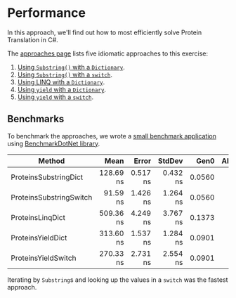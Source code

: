 # Performance

In this approach, we'll find out how to most efficiently solve Protein Translation in C#.

The [approaches page][approaches] lists five idiomatic approaches to this exercise:

1. [Using `Substring()` with a `Dictionary`][approach-substring-dict].
2. [Using `Substring()` with a `switch`][approach-substring-switch].
3. [Using LINQ with a `Dictionary`][approach-linq-dict].
4. [Using `yield` with a `Dictionary`][approach-yield-dict].
5. [Using `yield` with a `switch`][approach-yield-switch].

## Benchmarks

To benchmark the approaches, we wrote a [small benchmark application][benchmark-application] using [BenchmarkDotNet library][benchmark-dotnet].

|                  Method |      Mean |    Error |   StdDev |   Gen0 | Allocated |
|------------------------ |----------:|---------:|---------:|-------:|----------:|
|   ProteinsSubstringDict | 128.69 ns | 0.517 ns | 0.432 ns | 0.0560 |     264 B |
| ProteinsSubstringSwitch |  91.59 ns | 1.426 ns | 1.264 ns | 0.0560 |     264 B |
|        ProteinsLinqDict | 509.36 ns | 4.249 ns | 3.767 ns | 0.1373 |     648 B |
|       ProteinsYieldDict | 313.60 ns | 1.537 ns | 1.284 ns | 0.0901 |     424 B |
|     ProteinsYieldSwitch | 270.33 ns | 2.731 ns | 2.554 ns | 0.0901 |     424 B |

Iterating by `Substring`s and looking up the values in a `switch` was the fastest approach.

[approaches]: https://exercism.org/tracks/csharp/exercises/protein-translation/approaches
[approach-substring-dict]: https://exercism.org/tracks/csharp/exercises/protein-translation/approaches/substring-dict
[approach-substring-switch]: https://exercism.org/tracks/csharp/exercises/protein-translation/approaches/substring-switch
[approach-linq-dict]: https://exercism.org/tracks/csharp/exercises/protein-translation/approaches/linq-dict
[approach-yield-dict]: https://exercism.org/tracks/csharp/exercises/protein-translation/approaches/yield-dict
[approach-yield-switch]: https://exercism.org/tracks/csharp/exercises/protein-translation/approaches/yield-switch
[benchmark-dotnet]: https://benchmarkdotnet.org/index.html
[benchmark-application]: https://github.com/exercism/csharp/blob/main/exercises/practice/protein-translation/.articles/performance/code/Program.cs
